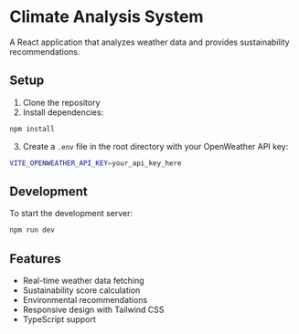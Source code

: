 # Climate Analysis System

A React application that analyzes weather data and provides sustainability recommendations.

## Setup

1. Clone the repository
2. Install dependencies:
```bash
npm install
```
3. Create a `.env` file in the root directory with your OpenWeather API key:
```bash
VITE_OPENWEATHER_API_KEY=your_api_key_here
```

## Development

To start the development server:

```bash
npm run dev
```

## Features

- Real-time weather data fetching
- Sustainability score calculation
- Environmental recommendations
- Responsive design with Tailwind CSS
- TypeScript support